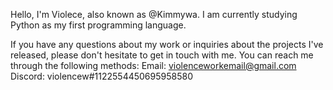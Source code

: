 Hello, I'm Violece, also known as @Kimmywa. I am currently studying Python as my first programming language.

If you have any questions about my work or inquiries about the projects I've released, please don't hesitate to get in touch with me. You can reach me through the following methods:
Email: violenceworkemail@gmail.com
Discord: violencew#1122554450695958580

